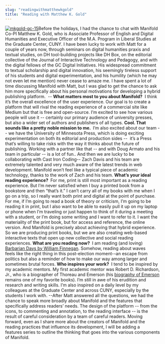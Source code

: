 ```yaml
---
slug: "readingwithmatthewkgold"
title: "Reading with Matthew K. Gold"
---
```




<!--truncate-->

[![mkgold-gc-15](http://manifold.umn.edu/app/uploads/2017/01/mkgold-gc-15-300x200.jpg)](http://manifold.umn.edu/app/uploads/2017/01/mkgold-gc-15.jpg)Before the holidays, I had the chance to chat with Manifold Co-PI Matthew K. Gold, who is Associate Professor of English and Digital Humanities and Executive Officer of the M.A. Program in Liberal Studies at the Graduate Center, CUNY. I have been lucky to work with Matt for a couple of years now, through seminars on digital humanities praxis and textual studies, on DH tool-building projects like DH Box, on the editorial collective of the Journal of Interactive Technology and Pedagogy, and with the digital fellows of the GC Digital Initiatives. His widespread commitment to textual scholarship and digital innovation, his seemingly tireless support of his students and digital experimentation, and his humility (which he may not even let me mention) never cease to amaze me. I have spent a lot of time discussing Manifold with Matt, but I was glad to get the chance to ask him more specifically about his personal motivations for developing a hybrid publishing platform.&nbsp; -- **What matters most to you about Manifold?** &nbsp;I think it’s the overall excellence&nbsp;of the user experience. Our goal is to create a platform that will rival the reading experience of a commercial site like Medium but that is free and open-source. I’m excited to see how various people will use it -- certainly our primary audience of university presses, but also a wider set of authors and publishers of all types. **Cool. That sounds like a pretty noble mission to me.&nbsp;** I’m also excited about our team -- we have the University of Minnesota Press, which is doing exciting experimentation on both its editorial and production sides -- &nbsp;it’s a Press that’s willing to take risks with the way it thinks about the future of publishing. Working with a partner like that -- and with Doug Armato and his team in particular -- is a lot of fun.. And then we are lucky to be collaborating with Cast Iron Coding-- Zach Davis and his team are extremely talented and very much aware of the latest trends in web development. Manifold won’t feel like a typical piece of academic technology, thanks to the work of Zach and his team. **What’s your ideal reading experience?&nbsp;** For me, print is still most important as a reading experience. But I’m never satisfied when I buy a printed book from a bookstore and then “that’s it.” I can’t carry all of my books with me when I go on a trip, so I really want both print and digital at the point of purchase. For me, if I’m going to read a book of theory or criticism, I’m going to be reading it in print, but I also want to be able to easily pull it up on my laptop or phone when I’m traveling or just happen to think of it during a meeting with a student, or I’m doing some writing and I want to refer to it. I want the materiality of the print book, but for access and reference, the online version. And Manifold is precisely about achieving that hybrid experience. So we are producing print books, but we are also creating web-based interactive texts that open up new collective and social reading experiences. **What are you reading now?&nbsp;** I am reading (and loving) [Barbarian Days by William Finnegan](http://www.nytimes.com/2015/07/19/books/review/barbarian-days-a-surfing-life-by-william-finnegan.html?_r=0).&nbsp;Somehow, reading about waves feels&nbsp;like the right thing in this post-election moment--an escape from politics but also a reminder of how to make our way among larger and sometimes brutal forces. **Who inspires your work?&nbsp;** I tend to be inspired by my academic mentors. My first academic mentor was Robert D. Richardson, Jr., who is a biographer of Thoreau and Emerson (his [biography of Emerson](http://www.robertdrichardson.com/books/emerson-the-mind-on-fire/) remains one of my favorite books). I’m still in awe of his erudition and research and writing skills. I’m also inspired on a daily level by my colleagues at the Graduate Center and across CUNY, especially by the students I work with. --After Matt answered all the questions, we had the chance to speak more broadly about Manifold and the features that specifically address readers’ needs. The design of the platform -- from the icons, to commenting and annotation, to the reading interface -- is the result of careful consideration by a team of careful readers. Moving forward, even as I share more about the creators of Manifold and the reading practices that influence its development, I will be adding a features&nbsp;series to outline the thinking that goes into the various components of Manifold.

